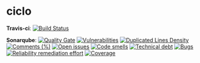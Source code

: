 # ciclo

__Travis-ci__:
[![Build Status](https://travis-ci.org/fMercury/ciclo.svg?branch=master)](https://travis-ci.org/fMercury/ciclo)

__Sonarqube__:
[![Quality Gate](https://sonarcloud.io/api/badges/gate?key=ciclo)](https://sonarcloud.io/dashboard/index/ciclo)
[![Vulnerabilities](https://sonarcloud.io/api/badges/measure?key=ciclo&metric=vulnerabilities)]()
[![Duplicated Lines Density](https://sonarcloud.io/api/badges/measure?key=ciclo&metric=duplicated_lines_density)](https://sonarcloud.io/dashboard/index/ciclo)
[![Comments (%)](https://sonarcloud.io/api/badges/measure?key=ciclo&metric=comment_lines_density)](https://sonarcloud.io/component_measures?id=ciclo&metric=comment_lines_density)
[![Open issues](https://sonarcloud.io/api/badges/measure?key=ciclo&metric=open_issues)](https://sonarcloud.io/component_measures?id=ciclo&metric=open_issues)
[![Code smells](https://sonarcloud.io/api/badges/measure?key=ciclo&metric=code_smells)](https://sonarcloud.io/component_measures?id=ciclo&metric=code_smells)
[![Technical debt](https://sonarcloud.io/api/badges/measure?key=ciclo&metric=sqale_index)](https://sonarcloud.io/component_measures?id=ciclo&metric=sqale_index)
[![Bugs](https://sonarcloud.io/api/badges/measure?key=ciclo&metric=bugs)](https://sonarcloud.io/component_measures?id=ciclo&metric=bugs)
[![Reliability remediation effort](https://sonarcloud.io/api/badges/measure?key=ciclo&metric=reliability_remediation_effort)](https://sonarcloud.io/component_measures?id=ciclo&metric=reliability_remediation_effort)
[![Coverage](https://sonarcloud.io/api/badges/measure?key=ciclo&metric=coverage)](https://sonarcloud.io/component_measures?id=ciclo&metric=coverage)
